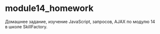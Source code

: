 # module14_homework
Домашнее задание, изучение JavaScript, запросов, AJAX по модулю 14 в школе SkillFactory.
